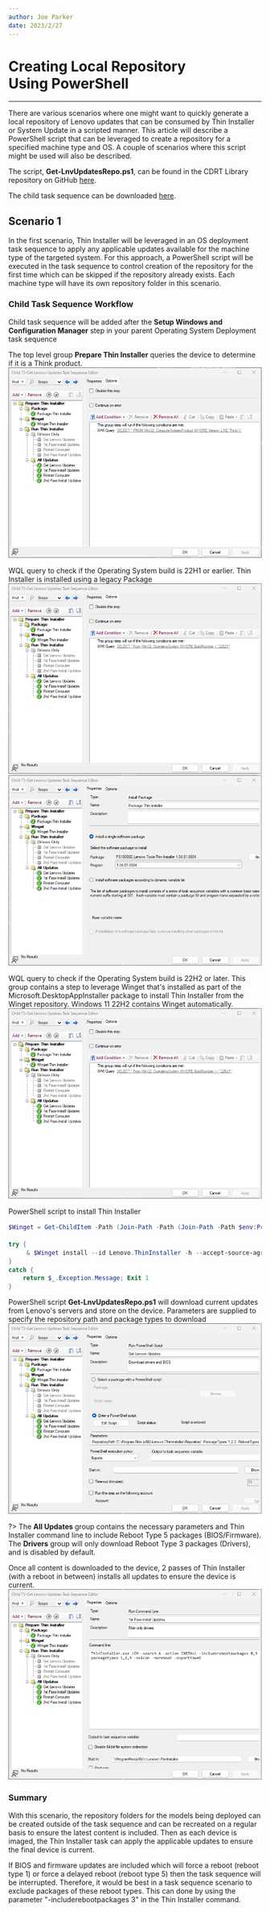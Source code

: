 ```yaml
---
author: Joe Parker
date: 2023/2/27
---
```


# Creating Local Repository <br> Using PowerShell

---

There are various scenarios where one might want to quickly generate a local repository of Lenovo updates that can be consumed by Thin Installer or System Update in a scripted manner. This article will describe a PowerShell script that can be leveraged to create a repository for a specified machine type and OS. A couple of scenarios where this script might be used will also be described.

The script, **Get-LnvUpdatesRepo.ps1**, can be found in the CDRT Library repository on GitHub [here](https://github.com/CDRT/Library).

The child task sequence can be downloaded [here](https://download.lenovo.com/cdrt/GetLenovoUpdates.zip).

## Scenario 1

In the first scenario, Thin Installer will be leveraged in an OS deployment task sequence to apply any applicable updates available for the machine type of the targeted system. For this approach, a PowerShell script will be executed in the task sequence to control creation of the repository for the first time which can be skipped if the repository already exists. Each machine type will have its own repository folder in this scenario.

### Child Task Sequence Workflow

Child task sequence will be added after the **Setup Windows and Configuration Manager** step in your parent Operating System Deployment task sequence

The top level group **Prepare Thin Installer** queries the device to determine if it is a Think product.
![Prepare Thin Installer](../img/2023/scripted_repo_creation/image1.png)

WQL query to check if the Operating System build is 22H1 or earlier. Thin Installer is installed using a legacy Package
![Package: Thin Installer](../img/2023/scripted_repo_creation/image2.png)
![Package: Thin Installer](../img/2023/scripted_repo_creation/image3.png)

WQL query to check if the Operating System build is 22H2 or later. This group contains a step to leverage Winget that's installed as part of the Microsoft.DesktopAppInstaller package to install Thin Installer from the Winget repository. Windows 11 22H2 contains Winget automatically.
![Winget: Thin Installer](../img/2023/scripted_repo_creation/image4.png)

PowerShell script to install Thin Installer

```powershell
$Winget = Get-ChildItem -Path (Join-Path -Path (Join-Path -Path $env:ProgramFiles -ChildPath "WindowsApps") -ChildPath "Microsoft.DesktopAppInstaller*_x64*\winget.exe")

try {
     & $Winget install --id Lenovo.ThinInstaller -h --accept-source-agreements --accept-package-agreements --log C:\ProgramData\Winget-InstallThinInstaller.log
}
catch {
    return $_.Exception.Message; Exit 1
}
```

PowerShell script **Get-LnvUpdatesRepo.ps1** will download current updates from Lenovo's servers and store on the device. Parameters are supplied to specify the repository path and package types to download
![Get Lenovo Updates](../img/2023/scripted_repo_creation/image5.png)

?> The **All Updates** group contains the necessary parameters and Thin Installer command line to include Reboot Type 5 packages (BIOS/Firmware). The **Drivers** group will only download Reboot Type 3 packages (Drivers), and is disabled by default.

Once all content is downloaded to the device, 2 passes of Thin Installer (with a reboot in between) installs all updates to ensure the device is current.
![Run Thin Installer](../img/2023/scripted_repo_creation/image6.png)

### Summary

With this scenario, the repository folders for the models being deployed can be created outside of the task sequence and can be recreated on a regular basis to ensure the latest content is included. Then as each device is imaged, the Thin Installer task can apply the applicable updates to ensure the final device is current.

If BIOS and firmware updates are included which will force a reboot (reboot type 1) or force a delayed reboot (reboot type 5) then the task sequence will be interrupted. Therefore, it would be best in a task sequence scenario to exclude packages of these reboot types. This can done by using the parameter "-includerebootpackages 3" in the Thin Installer command.
